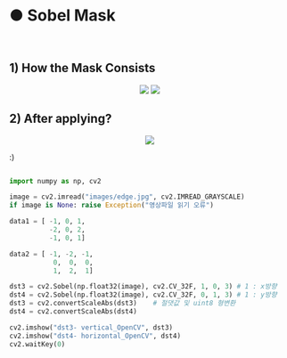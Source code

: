 <h1> ● Sobel Mask </h1>
<br>
   
## 1) How the Mask Consists


<p align="center"><img src="https://i0.wp.com/www.adeveloperdiary.com/wp-content/uploads/2019/05/How-to-implement-Sobel-edge-detection-using-Python-from-scratch-adeveloperdiary.com-sobel-sobel-operator.jpg?resize=744%2C356"></img>
<img src="https://i2.wp.com/theailearner.com/wp-content/uploads/2019/05/gradien.png?resize=419%2C132&ssl=1"></img></p>      



        
## 2) After applying?

<p align="center"><img src="https://www.tutorialspoint.com/dip/images/sobel3.jpg"></img></p> 

:)

```python

import numpy as np, cv2

image = cv2.imread("images/edge.jpg", cv2.IMREAD_GRAYSCALE)
if image is None: raise Exception("영상파일 읽기 오류")

data1 = [ -1, 0, 1,
          -2, 0, 2,
          -1, 0, 1]

data2 = [ -1, -2, -1,
           0,  0,  0,
           1,  2,  1]

dst3 = cv2.Sobel(np.float32(image), cv2.CV_32F, 1, 0, 3) # 1 : x방향
dst4 = cv2.Sobel(np.float32(image), cv2.CV_32F, 0, 1, 3) # 1 : y방향
dst3 = cv2.convertScaleAbs(dst3)    # 절댓값 및 uint8 형변환
dst4 = cv2.convertScaleAbs(dst4)

cv2.imshow("dst3- vertical_OpenCV", dst3)
cv2.imshow("dst4- horizontal_OpenCV", dst4)
cv2.waitKey(0)
```
